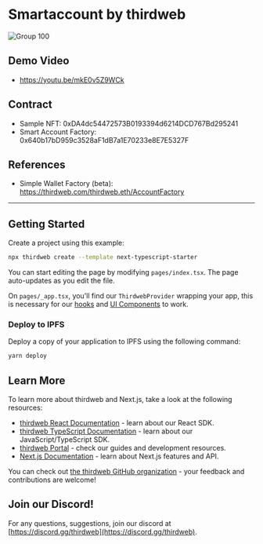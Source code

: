# Smartaccount by thirdweb

![Group 100](https://github.com/yuk6ra/thirdweb-smartaccount/assets/59524938/a214bb09-de36-43f6-9de9-b6a3f3d8d135)

## Demo Video
- https://youtu.be/mkE0v5Z9WCk

## Contract
- Sample NFT: 0xDA4dc54472573B0193394d6214DCD767Bd295241 
- Smart Account Factory: 0x640b17bD959c3528aF1dB7a1E70233e8E7E5327F

## References
- Simple Wallet Factory (beta): https://thirdweb.com/thirdweb.eth/AccountFactory

---

## Getting Started

Create a project using this example:

```bash
npx thirdweb create --template next-typescript-starter
```

You can start editing the page by modifying `pages/index.tsx`. The page auto-updates as you edit the file.

On `pages/_app.tsx`, you'll find our `ThirdwebProvider` wrapping your app, this is necessary for our [hooks](https://portal.thirdweb.com/react) and
[UI Components](https://portal.thirdweb.com/ui-components) to work.

### Deploy to IPFS

Deploy a copy of your application to IPFS using the following command:

```bash
yarn deploy
```

## Learn More

To learn more about thirdweb and Next.js, take a look at the following resources:

- [thirdweb React Documentation](https://docs.thirdweb.com/react) - learn about our React SDK.
- [thirdweb TypeScript Documentation](https://docs.thirdweb.com/typescript) - learn about our JavaScript/TypeScript SDK.
- [thirdweb Portal](https://docs.thirdweb.com) - check our guides and development resources.
- [Next.js Documentation](https://nextjs.org/docs) - learn about Next.js features and API.

You can check out [the thirdweb GitHub organization](https://github.com/thirdweb-dev) - your feedback and contributions are welcome!

## Join our Discord!

For any questions, suggestions, join our discord at [https://discord.gg/thirdweb](https://discord.gg/thirdweb).
